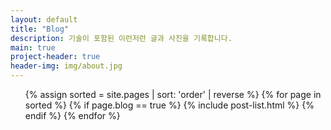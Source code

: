 ```yaml
---
layout: default
title: "Blog"
description: 기술이 포함된 이런저런 글과 사진을 기록합니다.
main: true
project-header: true
header-img: img/about.jpg
---
```


<ul class="catalogue">
{% assign sorted = site.pages | sort: 'order' | reverse %}
{% for page in sorted %}
{% if page.blog == true %}
{% include post-list.html %}
{% endif %}
{% endfor %}
</ul>
